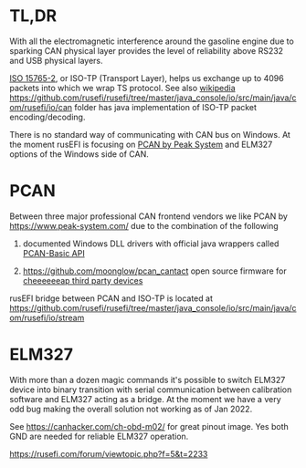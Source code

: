 # TL,DR

With all the electromagnetic interference around the gasoline engine due to sparking CAN physical layer provides the level of reliability above RS232 and USB physical layers.

[ISO 15765-2](PDFs/ISO-15765-2-2004.pdf), or ISO-TP (Transport Layer), helps us exchange up to 4096 packets into which we wrap TS protocol. See also [wikipedia](https://en.wikipedia.org/wiki/ISO_15765-2) https://github.com/rusefi/rusefi/tree/master/java_console/io/src/main/java/com/rusefi/io/can folder has java implementation of ISO-TP packet encoding/decoding.

There is no standard way of communicating with CAN bus on Windows. At the moment rusEFI is focusing on [PCAN by Peak System](https://www.peak-system.com/) and ELM327 options of the Windows side of CAN.



# PCAN
Between three major professional CAN frontend vendors we like PCAN by https://www.peak-system.com/ due to the combination of the following
1) documented Windows DLL drivers with official java wrappers called [PCAN-Basic API](https://www.peak-system.com/PCAN-Basic.239.0.html?&L=1)

2) https://github.com/moonglow/pcan_cantact open source firmware for [cheeeeeeap third party devices](https://rusefi.com/forum/viewtopic.php?f=13&t=2243 )

rusEFI bridge between PCAN and ISO-TP is located at https://github.com/rusefi/rusefi/tree/master/java_console/io/src/main/java/com/rusefi/io/stream

# ELM327

With more than a dozen magic commands it's possible to switch ELM327 device into binary transition with serial communication between calibration software and ELM327 acting as a bridge. At the moment we have a very odd bug making the overall solution not working as of Jan 2022.



See https://canhacker.com/ch-obd-m02/ for great pinout image. Yes both GND are needed for reliable ELM327 operation.

https://rusefi.com/forum/viewtopic.php?f=5&t=2233